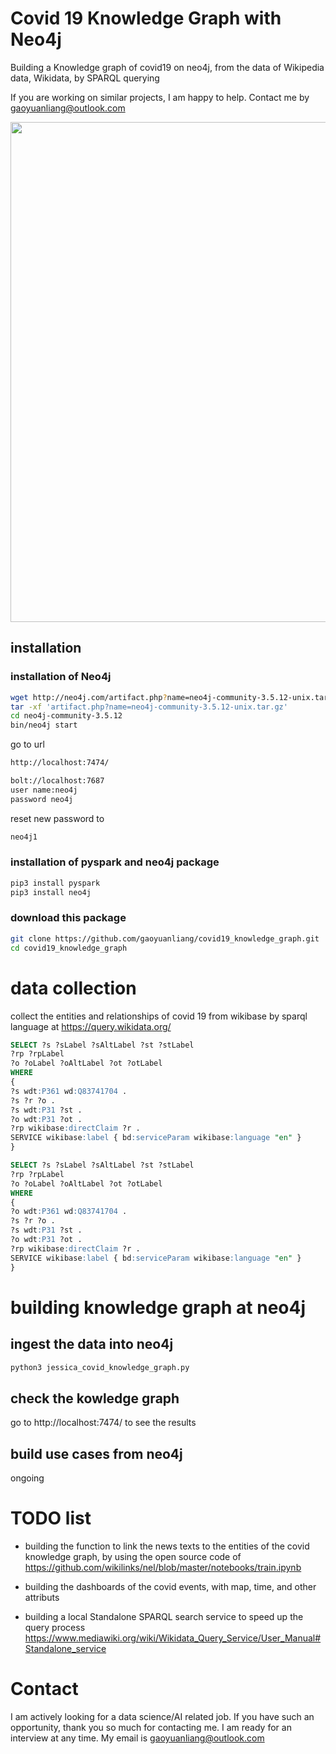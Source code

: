 # Covid 19 Knowledge Graph with Neo4j 

Building a Knowledge graph of covid19 on neo4j, from the data of Wikipedia data, Wikidata, by SPARQL querying

If you are working on similar projects, I am happy to help. Contact me by gaoyuanliang@outlook.com 

<img src="https://github.com/gaoyuanliang/covid_knowledge_graph/raw/master/WX20200819-180451%402x.png" width="800">

## installation 

### installation of Neo4j 

```bash
wget http://neo4j.com/artifact.php?name=neo4j-community-3.5.12-unix.tar.gz
tar -xf 'artifact.php?name=neo4j-community-3.5.12-unix.tar.gz'
cd neo4j-community-3.5.12
bin/neo4j start
```

go to url 
```bash
http://localhost:7474/

bolt://localhost:7687
user name:neo4j
password neo4j
```

reset new password to 
```bash
neo4j1
```

### installation of pyspark and neo4j package

```bash
pip3 install pyspark
pip3 install neo4j
```

### download this package 

```bash
git clone https://github.com/gaoyuanliang/covid19_knowledge_graph.git
cd covid19_knowledge_graph
```

# data collection 

collect the entities and relationships of covid 19 from wikibase by sparql language at https://query.wikidata.org/

```sql
SELECT ?s ?sLabel ?sAltLabel ?st ?stLabel 
?rp ?rpLabel 
?o ?oLabel ?oAltLabel ?ot ?otLabel 
WHERE
{
?s wdt:P361 wd:Q83741704 .
?s ?r ?o .
?s wdt:P31 ?st .
?o wdt:P31 ?ot .
?rp wikibase:directClaim ?r . 
SERVICE wikibase:label { bd:serviceParam wikibase:language "en" }
}

SELECT ?s ?sLabel ?sAltLabel ?st ?stLabel 
?rp ?rpLabel 
?o ?oLabel ?oAltLabel ?ot ?otLabel 
WHERE
{
?o wdt:P361 wd:Q83741704 .
?s ?r ?o .
?s wdt:P31 ?st .
?o wdt:P31 ?ot .
?rp wikibase:directClaim ?r . 
SERVICE wikibase:label { bd:serviceParam wikibase:language "en" }
}

```

# building knowledge graph at neo4j 

## ingest the data into neo4j

```bash
python3 jessica_covid_knowledge_graph.py
```

## check the kowledge graph 

go to http://localhost:7474/ to see the results

## build use cases from neo4j 

ongoing

# TODO list

* building the function to link the news texts to the entities of the covid knowledge graph, by using the open source code of https://github.com/wikilinks/nel/blob/master/notebooks/train.ipynb

* building the dashboards of the covid events, with map, time, and other attributs

* building a local Standalone SPARQL search service to speed up the query process https://www.mediawiki.org/wiki/Wikidata_Query_Service/User_Manual#Standalone_service


# Contact

I am actively looking for a data science/AI related job. If you have such an opportunity, thank you so much for contacting me. I am ready for an interview at any time. My email is gaoyuanliang@outlook.com
